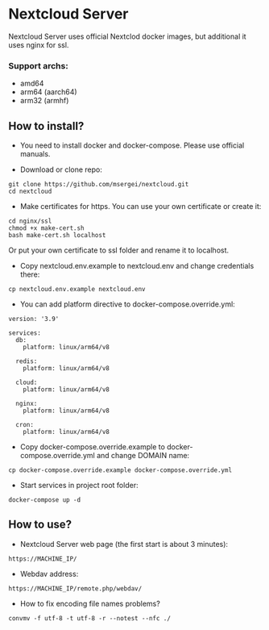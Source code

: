 # Nextcloud Server

Nextcloud Server uses official Nextclod docker images, but additional it uses nginx for ssl.

### Support archs:
- amd64
- arm64 (aarch64)
- arm32 (armhf)

## How to install?

- You need to install docker and docker-compose. Please use official manuals.

- Download or clone repo:
```
git clone https://github.com/msergei/nextcloud.git
cd nextcloud
```

- Make certificates for https. You can use your own certificate or create it:
```
cd nginx/ssl
chmod +x make-cert.sh
bash make-cert.sh localhost
```
Or put your own certificate to ssl folder and rename it to localhost.

- Copy nextcloud.env.example to nextcloud.env and change credentials there:
```
cp nextcloud.env.example nextcloud.env
```

- You can add platform directive to docker-compose.override.yml:
```
version: '3.9'

services:
  db:
    platform: linux/arm64/v8

  redis:
    platform: linux/arm64/v8

  cloud:
    platform: linux/arm64/v8

  nginx:
    platform: linux/arm64/v8

  cron:
    platform: linux/arm64/v8

```

- Copy docker-compose.override.example to docker-compose.override.yml and change DOMAIN name:
```
cp docker-compose.override.example docker-compose.override.yml
```

- Start services in project root folder:
```
docker-compose up -d
```

## How to use?

- Nextcloud Server web page (the first start is about 3 minutes):
```
https://MACHINE_IP/
```

- Webdav address:
```
https://MACHINE_IP/remote.php/webdav/
```

- How to fix encoding file names problems?
```
convmv -f utf-8 -t utf-8 -r --notest --nfc ./
```